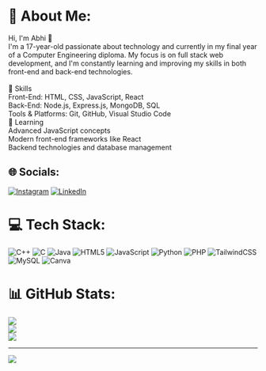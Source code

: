 # 💫 About Me:
Hi, I'm Abhi 👋<br>I'm a 17-year-old passionate about technology and currently in my final year of a Computer Engineering diploma. My focus is on full stack web development, and I'm constantly learning and improving my skills in both front-end and back-end technologies.<br><br>🌟 Skills<br>Front-End: HTML, CSS, JavaScript, React<br>Back-End: Node.js, Express.js, MongoDB, SQL<br>Tools & Platforms: Git, GitHub, Visual Studio Code<br>🌱 Learning<br>Advanced JavaScript concepts<br>Modern front-end frameworks like React<br>Backend technologies and database management


## 🌐 Socials:
[![Instagram](https://img.shields.io/badge/Instagram-%23E4405F.svg?logo=Instagram&logoColor=white)](https://instagram.com/https://www.instagram.com/abhigajera07/?hl=en) [![LinkedIn](https://img.shields.io/badge/LinkedIn-%230077B5.svg?logo=linkedin&logoColor=white)](https://linkedin.com/in/https://www.linkedin.com/in/abhigajera007) 

# 💻 Tech Stack:
![C++](https://img.shields.io/badge/c++-%2300599C.svg?style=for-the-badge&logo=c%2B%2B&logoColor=white) ![C](https://img.shields.io/badge/c-%2300599C.svg?style=for-the-badge&logo=c&logoColor=white) ![Java](https://img.shields.io/badge/java-%23ED8B00.svg?style=for-the-badge&logo=openjdk&logoColor=white) ![HTML5](https://img.shields.io/badge/html5-%23E34F26.svg?style=for-the-badge&logo=html5&logoColor=white) ![JavaScript](https://img.shields.io/badge/javascript-%23323330.svg?style=for-the-badge&logo=javascript&logoColor=%23F7DF1E) ![Python](https://img.shields.io/badge/python-3670A0?style=for-the-badge&logo=python&logoColor=ffdd54) ![PHP](https://img.shields.io/badge/php-%23777BB4.svg?style=for-the-badge&logo=php&logoColor=white) ![TailwindCSS](https://img.shields.io/badge/tailwindcss-%2338B2AC.svg?style=for-the-badge&logo=tailwind-css&logoColor=white) ![MySQL](https://img.shields.io/badge/mysql-4479A1.svg?style=for-the-badge&logo=mysql&logoColor=white) ![Canva](https://img.shields.io/badge/Canva-%2300C4CC.svg?style=for-the-badge&logo=Canva&logoColor=white)
# 📊 GitHub Stats:
![](https://github-readme-stats.vercel.app/api?username=Abhi-gajera&theme=dark&hide_border=false&include_all_commits=true&count_private=true)<br/>
![](https://github-readme-streak-stats.herokuapp.com/?user=Abhi-gajera&theme=dark&hide_border=false)<br/>
![](https://github-readme-stats.vercel.app/api/top-langs/?username=Abhi-gajera&theme=dark&hide_border=false&include_all_commits=true&count_private=true&layout=compact)

---
[![](https://visitcount.itsvg.in/api?id=Abhi-gajera&icon=0&color=0)](https://visitcount.itsvg.in)

<!-- Proudly created with GPRM ( https://gprm.itsvg.in ) -->
